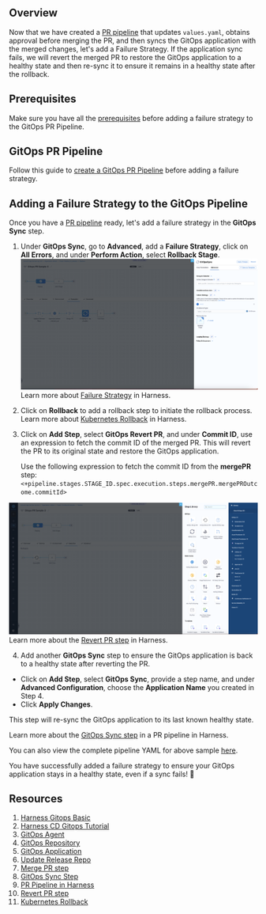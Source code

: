 ## Overview

Now that we have created a [PR pipeline](/PR-Pipeline/README.md) that updates `values.yaml`, obtains approval before merging the PR, and then syncs the GitOps application with the merged changes, let's add a Failure Strategy. If the application sync fails, we will revert the merged PR to restore the GitOps application to a healthy state and then re-sync it to ensure it remains in a healthy state after the rollback.

## Prerequisites

Make sure you have all the [prerequisites](/PR-Pipeline/README.md#prerequisites) before adding a failure strategy to the GitOps PR Pipeline.

## GitOps PR Pipeline  

Follow this guide to [create a GitOps PR Pipeline](/PR-Pipeline/README.md#creating-a-pr-pipeline) before adding a failure strategy.

## Adding a Failure Strategy to the GitOps Pipeline  

Once you have a [PR pipeline](/PR-Pipeline/README.md#creating-a-pr-pipeline) ready, let's add a failure strategy in the **GitOps Sync** step.

1. Under **GitOps Sync**, go to **Advanced**, add a **Failure Strategy**, click on **All Errors**, and under **Perform Action**, select **Rollback Stage**.  
   ![](/static/rollback_stage.png)  
   Learn more about [Failure Strategy](https://developer.harness.io/docs/platform/pipelines/failure-handling/define-a-failure-strategy-on-stages-and-steps) in Harness.

2. Click on **Rollback** to add a rollback step to initiate the rollback process.  
   Learn more about [Kubernetes Rollback](https://developer.harness.io/docs/continuous-delivery/deploy-srv-diff-platforms/kubernetes/cd-k8s-ref/kubernetes-rollback/) in Harness.

3. Click on **Add Step**, select **GitOps Revert PR**, and under **Commit ID**, use an expression to fetch the commit ID of the merged PR. This will revert the PR to its original state and restore the GitOps application.  

   Use the following expression to fetch the commit ID from the **mergePR** step:  `<+pipeline.stages.STAGE_ID.spec.execution.steps.mergePR.mergePROutcome.commitId>`

![](/static/revert_pr_step.png)  
Learn more about the [Revert PR step](https://developer.harness.io/docs/continuous-delivery/gitops/pr-pipelines/gitops-pipeline-steps/#revert-pr-step) in Harness.

4. Add another **GitOps Sync** step to ensure the GitOps application is back to a healthy state after reverting the PR.  
- Click on **Add Step**, select **GitOps Sync**, provide a step name, and under **Advanced Configuration**, choose the **Application Name** you created in Step 4.  
- Click **Apply Changes**.  

This step will re-sync the GitOps application to its last known healthy state.  

Learn more about the [GitOps Sync step](https://developer.harness.io/docs/continuous-delivery/gitops/pr-pipelines/gitops-pipeline-steps#gitops-sync-step) in a PR pipeline in Harness.

You can also view the complete pipeline YAML for above sample [here](/Failure-Strategy-PR-Pipeline/pipeline.yaml).

You have successfully added a failure strategy to ensure your GitOps application stays in a healthy state, even if a sync fails! 🚀

## Resources

1. [Harness Gitops Basic](https://developer.harness.io/docs/continuous-delivery/gitops/get-started/harness-git-ops-basics)
2. [Harness CD Gitops Tutorial](https://developer.harness.io/docs/continuous-delivery/gitops/get-started/harness-cd-git-ops-quickstart)
3. [GitOps Agent](https://developer.harness.io/docs/continuous-delivery/gitops/connect-and-manage/install-a-harness-git-ops-agent/) 
4. [GitOps Repository](https://developer.harness.io/docs/continuous-delivery/gitops/get-started/harness-git-ops-basics#repository)
5. [GitOps Application](https://developer.harness.io/docs/continuous-delivery/gitops/get-started/harness-git-ops-basics#application)
6. [Update Release Repo](https://developer.harness.io/docs/continuous-delivery/gitops/pr-pipelines/gitops-pipeline-steps#update-release-repo-step)
7. [Merge PR step](https://developer.harness.io/docs/continuous-delivery/gitops/pr-pipelines/gitops-pipeline-steps#merge-pr-step)
8. [GitOps Sync Step](https://developer.harness.io/docs/continuous-delivery/gitops/pr-pipelines/gitops-pipeline-steps#gitops-sync-step)
9. [PR Pipeline in Harness](https://developer.harness.io/docs/continuous-delivery/gitops/pr-pipelines/) 
10. [Revert PR step](https://developer.harness.io/docs/continuous-delivery/gitops/pr-pipelines/gitops-pipeline-steps/#revert-pr-step)
11. [Kubernetes Rollback](https://developer.harness.io/docs/continuous-delivery/deploy-srv-diff-platforms/kubernetes/cd-k8s-ref/kubernetes-rollback/) 






